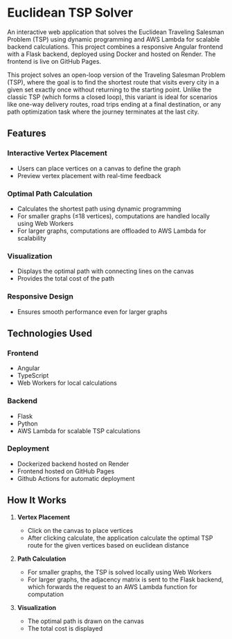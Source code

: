 # Euclidean TSP Solver

An interactive web application that solves the Euclidean Traveling Salesman Problem (TSP) using dynamic programming and AWS Lambda for scalable backend calculations. This project combines a responsive Angular frontend with a Flask backend, deployed using Docker and hosted on Render. The frontend is live on GitHub Pages.

This project solves an open-loop version of the Traveling Salesman Problem (TSP), where the goal is to find the shortest route that visits every city in a given set exactly once without returning to the starting point. Unlike the classic TSP (which forms a closed loop), this variant is ideal for scenarios like one-way delivery routes, road trips ending at a final destination, or any path optimization task where the journey terminates at the last city.

## Features

### Interactive Vertex Placement
- Users can place vertices on a canvas to define the graph
- Preview vertex placement with real-time feedback

### Optimal Path Calculation
- Calculates the shortest path using dynamic programming
- For smaller graphs (≤18 vertices), computations are handled locally using Web Workers
- For larger graphs, computations are offloaded to AWS Lambda for scalability

### Visualization
- Displays the optimal path with connecting lines on the canvas
- Provides the total cost of the path

### Responsive Design
- Ensures smooth performance even for larger graphs

## Technologies Used

### Frontend
- Angular
- TypeScript
- Web Workers for local calculations

### Backend
- Flask
- Python
- AWS Lambda for scalable TSP calculations

### Deployment
- Dockerized backend hosted on Render
- Frontend hosted on GitHub Pages
- Github Actions for automatic deployment

## How It Works

1. **Vertex Placement**
   - Click on the canvas to place vertices
   - After clicking calculate, the application calculate the optimal TSP route for the given vertices based on euclidean distance

2. **Path Calculation**
   - For smaller graphs, the TSP is solved locally using Web Workers
   - For larger graphs, the adjacency matrix is sent to the Flask backend, which forwards the request to an AWS Lambda function for computation

3. **Visualization**
   - The optimal path is drawn on the canvas
   - The total cost is displayed
